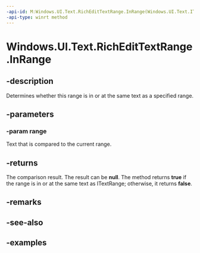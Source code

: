 ```yaml
---
-api-id: M:Windows.UI.Text.RichEditTextRange.InRange(Windows.UI.Text.ITextRange)
-api-type: winrt method
---
```


<!-- Method syntax.
public bool RichEditTextRange.InRange(ITextRange range)
-->

# Windows.UI.Text.RichEditTextRange.InRange

## -description

Determines whether this range is in or at the same text as a specified range.



## -parameters
### -param range

Text that is compared to the current range.

## -returns

The comparison result. The result can be **null**. The method returns **true** if the range is in or at the same text as ITextRange; otherwise, it returns **false**.

## -remarks

## -see-also

## -examples

